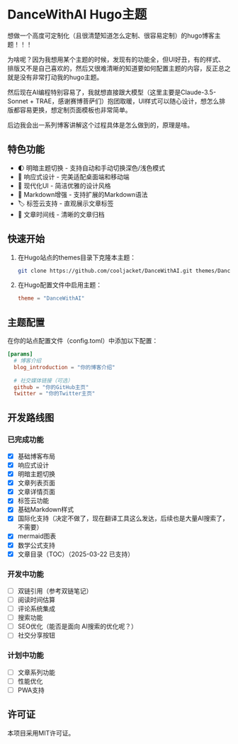 # DanceWithAI Hugo主题

想做一个高度可定制化（且很清楚知道怎么定制、很容易定制）的hugo博客主题！！！

为啥呢？因为我想用某个主题的时候，发现有的功能全，但UI好丑，有的样式、排版又不是自己喜欢的，然后又很难清晰的知道要如何配置主题的内容，反正总之就是没有非常打动我的hugo主题。

然后现在AI编程特别容易了，我就想直接跟大模型（这里主要是Claude-3.5-Sonnet + TRAE，感谢赛博菩萨们）抱团取暖，UI样式可以随心设计，想怎么排版都容易更换，想定制页面模板也非常简单。

后边我会出一系列博客讲解这个过程具体是怎么做到的，原理是啥。

## 特色功能

- 🌓 明暗主题切换 - 支持自动和手动切换深色/浅色模式
- 📱 响应式设计 - 完美适配桌面端和移动端
- 🎨 现代化UI - 简洁优雅的设计风格
- 📝 Markdown增强 - 支持扩展的Markdown语法
- 🏷️ 标签云支持 - 直观展示文章标签
- 📅 文章时间线 - 清晰的文章归档

## 快速开始

1. 在Hugo站点的themes目录下克隆本主题：
   ```bash
   git clone https://github.com/cooljacket/DanceWithAI.git themes/DanceWithAI
   ```

2. 在Hugo配置文件中启用主题：
   ```toml
   theme = "DanceWithAI"
   ```

## 主题配置

在你的站点配置文件（config.toml）中添加以下配置：

```toml
[params]
  # 博客介绍
  blog_introduction = "你的博客介绍"
  
  # 社交媒体链接（可选）
  github = "你的GitHub主页"
  twitter = "你的Twitter主页"
```

## 开发路线图

### 已完成功能

- [x] 基础博客布局
- [x] 响应式设计
- [x] 明暗主题切换
- [x] 文章列表页面
- [x] 文章详情页面
- [x] 标签云功能
- [x] 基础Markdown样式
- [x] 国际化支持（决定不做了，现在翻译工具这么发达，后续也是大量AI搜索了，不需要）
- [x] mermaid图表
- [x] 数学公式支持
- [x] 文章目录（TOC）（2025-03-22 已支持）

### 开发中功能

- [ ] 双链引用（参考双链笔记）
- [ ] 阅读时间估算
- [ ] 评论系统集成
- [ ] 搜索功能
- [ ] SEO优化（能否是面向 AI搜索的优化呢？）
- [ ] 社交分享按钮

### 计划中功能

- [ ] 文章系列功能
- [ ] 性能优化
- [ ] PWA支持

## 许可证

本项目采用MIT许可证。